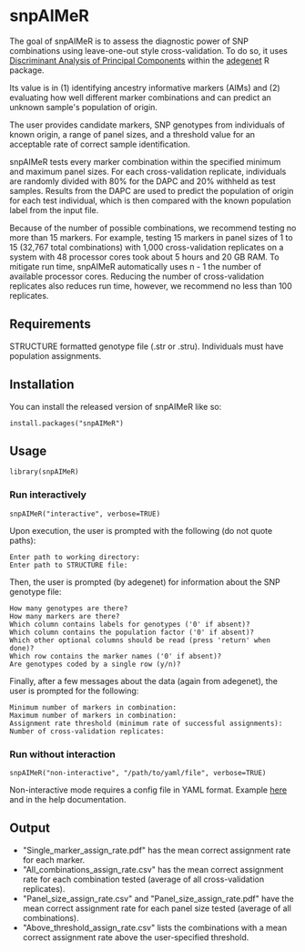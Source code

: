 # snpAIMeR

<!-- badges: start -->

<!-- badges: end -->

The goal of snpAIMeR is to assess the diagnostic power of SNP combinations using leave-one-out style cross-validation. To do so, it uses [Discriminant Analysis of Principal Components](https://bmcgenomdata.biomedcentral.com/articles/10.1186/1471-2156-11-94) within the [adegenet](https://github.com/thibautjombart/adegenet) R package.

Its value is in (1) identifying ancestry informative markers (AIMs) and (2) evaluating how well different marker combinations and can predict an unknown sample's population of origin.

The user provides candidate markers, SNP genotypes from individuals of known origin, a range of panel sizes, and a threshold value for an acceptable rate of correct sample identification.

snpAIMeR tests every marker combination within the specified minimum and maximum panel sizes. For each cross-validation replicate, individuals are randomly divided with 80% for the DAPC and 20% withheld as test samples. Results from the DAPC are used to predict the population of origin for each test individual, which is then compared with the known population label from the input file.

Because of the number of possible combinations, we recommend testing no more than 15 markers. For example, testing 15 markers in panel sizes of 1 to 15 (32,767 total combinations) with 1,000 cross-validation replicates on a system with 48 processor cores took about 5 hours and 20 GB RAM. To mitigate run time, snpAIMeR automatically uses n - 1 the number of available processor cores. Reducing the number of cross-validation replicates also reduces run time, however, we recommend no less than 100 replicates.

## Requirements

STRUCTURE formatted genotype file (.str or .stru). Individuals must have population assignments.

## Installation

You can install the released version of snpAIMeR like so:

```         
install.packages("snpAIMeR")
```

## Usage

```         
library(snpAIMeR)
```

### Run interactively

```         
snpAIMeR("interactive", verbose=TRUE)
```

Upon execution, the user is prompted with the following (do not quote paths):

```         
Enter path to working directory: 
Enter path to STRUCTURE file:
```

Then, the user is prompted (by adegenet) for information about the SNP genotype file:

```         
How many genotypes are there? 
How many markers are there? 
Which column contains labels for genotypes ('0' if absent)? 
Which column contains the population factor ('0' if absent)? 
Which other optional columns should be read (press 'return' when done)? 
Which row contains the marker names ('0' if absent)? 
Are genotypes coded by a single row (y/n)? 
```

Finally, after a few messages about the data (again from adegenet), the user is prompted for the following:

```         
Minimum number of markers in combination:
Maximum number of markers in combination:
Assignment rate threshold (minimum rate of successful assignments):
Number of cross-validation replicates:
```

### Run without interaction

```         
snpAIMeR("non-interactive", "/path/to/yaml/file", verbose=TRUE)
```

Non-interactive mode requires a config file in YAML format. Example [here](https://github.com/OksanaVe/snpAIMeR/blob/main/snpAIMeR_config.yml) and in the help documentation.

## Output

-   "Single_marker_assign_rate.pdf" has the mean correct assignment rate for each marker.
-   "All_combinations_assign_rate.csv" has the mean correct assignment rate for each combination tested (average of all cross-validation replicates).
-   "Panel_size_assign_rate.csv" and "Panel_size_assign_rate.pdf" have the mean correct assignment rate for each panel size tested (average of all combinations).
-   "Above_threshold_assign_rate.csv" lists the combinations with a mean correct assignment rate above the user-specified threshold.
